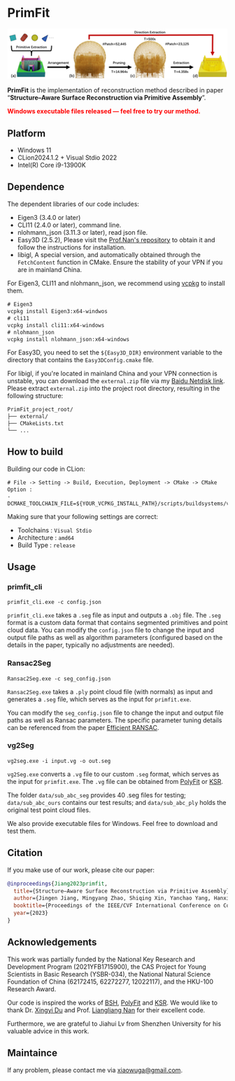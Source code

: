 # PrimFit

![](./images/overview.png)



**PrimFit** is the implementation of reconstruction method described in  paper “**Structure–Aware Surface Reconstruction via Primitive Assembly**”.

<span style="color:red; font-weight:bold;">Windows executable files released — feel free to try our method.</span>

## Platform
- Windows 11
- CLion2024.1.2 +  Visual Stdio 2022
- Intel(R) Core i9-13900K

## Dependence

The dependent libraries of our code includes:
- Eigen3 (3.4.0 or later)
- CLI11 (2.4.0 or later), command line.
- nlohmann_json (3.11.3 or later), read json file.
- Easy3D (2.5.2), Please visit the [Prof.Nan's repository](https://github.com/LiangliangNan/Easy3D) to obtain it and follow the instructions for installation.
- libigl, A special version, and automatically obtained through the `FetchContent` function in CMake. Ensure the stability of your VPN if you are in mainland China.

For Eigen3, CLI11 and nlohmann_json, we recommend using [vcpkg](https://github.com/microsoft/vcpkg) to install them.
```shell
# Eigen3
vcpkg install Eigen3:x64-windwos
# cli11
vcpkg install cli11:x64-windows
# nlohmann_json
vcpkg install nlohmann_json:x64-windows
```
For Easy3D, you need to set the `${Easy3D_DIR}` environment variable to the directory that contains the `Easy3DConfig.cmake` file.

For libigl, if you're located in mainland China and your VPN connection is unstable, you can download the `external.zip` file via my [Baidu Netdisk link](https://pan.baidu.com/s/1deMHYUQk3k-fq9VsfLWeHg?pwd=7u32).
Please extract `external.zip` into the project root directory, resulting in the following structure:
```plaintext
PrimFit_project_root/
├── external/                
├── CMakeLists.txt
└── ...
```
  




## How to build

Building our code in CLion:
```
# File -> Setting -> Build, Execution, Deployment -> CMake -> CMake Option :
-DCMAKE_TOOLCHAIN_FILE=${YOUR_VCPKG_INSTALL_PATH}/scripts/buildsystems/vcpkg.cmake
```
Making sure that your following settings are correct:
- Toolchains : `Visual Stdio`
- Architecture : `amd64`
- Build Type : `release`


## Usage


### primfit_cli

```shell
primfit_cli.exe -c config.json
```

`primfit_cli.exe` takes a `.seg` file as input and outputs a `.obj` file. The `.seg` format is a custom data format that contains segmented primitives and point cloud data. You can modify the `config.json` file to change the input and output file paths as well as algorithm parameters (configured based on the details in the paper, typically no adjustments are needed).

### Ransac2Seg
```shell
Ransac2Seg.exe -c seg_config.json
```
`Ransac2Seg.exe` takes a `.ply` point cloud file (with normals) as input and generates a `.seg` file, which serves as the input for `primfit.exe`.


You can modify the `seg_config.json` file to change the input and output file paths as well as Ransac parameters. The specific parameter tuning details can be referenced from the paper [Efficient RANSAC](https://onlinelibrary.wiley.com/doi/full/10.1111/j.1467-8659.2007.01016.x).

### vg2Seg
```shell
vg2seg.exe -i input.vg -o out.seg
```
`vg2Seg.exe` converts a `.vg` file to our custom `.seg` format, which serves as the input for `primfit.exe`. The `.vg` file can be obtained from [PolyFit](https://github.com/LiangliangNan/PolyFit) or [KSR](https://www-sop.inria.fr/members/Florent.Lafarge/code/KSR.zip).


The folder `data/sub_abc_seg` provides 40 .seg files for testing; `data/sub_abc_ours` contains our test results; and `data/sub_abc_ply` holds the original test point cloud files.

We also provide executable files for Windows. Feel free to download and test them.

## Citation
If you make use of our work, please cite our paper:

```bibtex
@inproceedings{Jiang2023primfit,
  title={Structure–Aware Surface Reconstruction via Primitive Assembly},
  author={Jingen Jiang, Mingyang Zhao, Shiqing Xin, Yanchao Yang, Hanxiao Wang, Xiaohong Jia, Dong-Ming Yan},
  booktitle={Proceedings of the IEEE/CVF International Conference on Computer Vision},
  year={2023}
}
```

## Acknowledgements

This work was partially funded by the National Key Research and Development Program (2021YFB1715900), the CAS Project for Young Scientists in Basic Research (YSBR-034), the National Natural Science Foundation of China (62172415, 62272277, 12022117), and the HKU-100 Research Award.

Our code is inspired the works of [BSH](https://github.com/duxingyi-charles/Boundary_Sampled_Halfspaces), [PolyFit](https://github.com/LiangliangNan/PolyFit) and [KSR](https://www-sop.inria.fr/members/Florent.Lafarge/code/KSR.zip). We would like to thank Dr. [Xingyi Du](https://duxingyi-charles.github.io/) and Prof. [Liangliang Nan](https://3d.bk.tudelft.nl/liangliang/) for their excellent code.

Furthermore, we are grateful to Jiahui Lv from Shenzhen University for his valuable advice in this work.

## Maintaince

If any problem, please contact me via <xiaowuga@gmail.com>.





